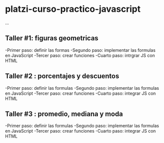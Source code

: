 # platzi-curso-practico-javascript

...

## Taller #1: figuras geometricas

-Primer paso: definir las formas
-Segundo paso: implementar las formulas en JavaScript
-Tercer paso: crear funciones
-Cuarto paso: intrgrar JS con HTML


## Taller #2 : porcentajes y descuentos

-Primer paso: definir las formulas
-Segundo paso: implementar las formulas en JavaScript
-Tercer paso: crear funciones
-Cuarto paso: integrar JS con HTML


## Taller #3 : promedio, mediana y moda

-Primer paso: definir las formulas
-Segundo paso: implementar las formulas en JavaScript
-Tercer paso: crear funciones
-Cuarto paso: integrar JS con HTML